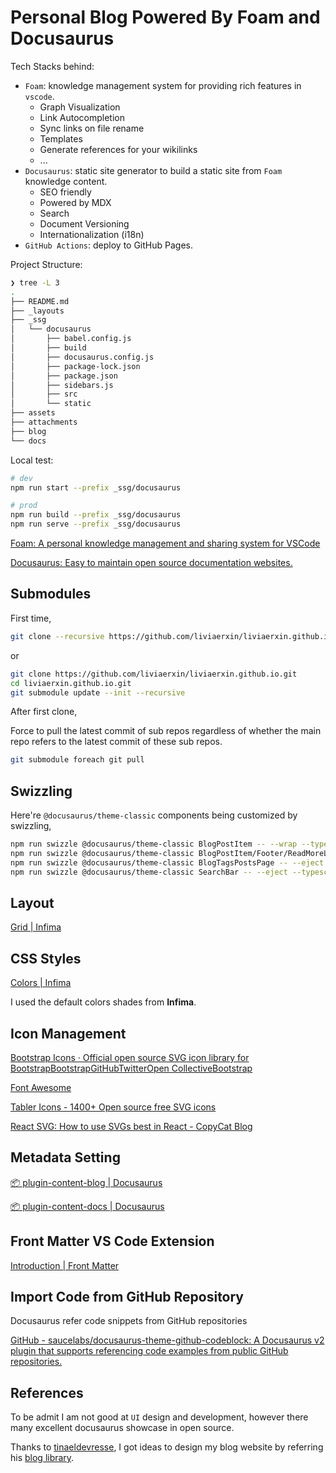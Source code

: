 # Personal Blog Powered By Foam and Docusaurus

Tech Stacks behind:

- `Foam`: knowledge management system for providing rich features in `vscode`.
  - Graph Visualization
  - Link Autocompletion
  - Sync links on file rename
  - Templates
  - Generate references for your wikilinks
  - ...
- `Docusaurus`: static site generator to build a static site from `Foam` knowledge content.
  - SEO friendly
  - Powered by MDX
  - Search
  - Document Versioning
  - Internationalization (i18n)
- `GitHub Actions`: deploy to GitHub Pages.

Project Structure:

```sh
❯ tree -L 3
.
├── README.md
├── _layouts
├── _ssg
│   └── docusaurus
│       ├── babel.config.js
│       ├── build
│       ├── docusaurus.config.js
│       ├── package-lock.json
│       ├── package.json
│       ├── sidebars.js
│       ├── src
│       └── static
├── assets
├── attachments
├── blog
└── docs
```

Local test:

```sh
# dev
npm run start --prefix _ssg/docusaurus

# prod
npm run build --prefix _ssg/docusaurus
npm run serve --prefix _ssg/docusaurus
```

[Foam: A personal knowledge management and sharing system for VSCode](https://github.com/foambubble/foam)

[Docusaurus: Easy to maintain open source documentation websites.](https://github.com/facebook/docusaurus)

## Submodules

First time,

```sh
git clone --recursive https://github.com/liviaerxin/liviaerxin.github.io.git
```

or

```sh
git clone https://github.com/liviaerxin/liviaerxin.github.io.git
cd liviaerxin.github.io.git
git submodule update --init --recursive
```

After first clone,

Force to pull the latest commit of sub repos regardless of whether the main repo refers to the latest commit of these sub repos.

```sh
git submodule foreach git pull
```

## Swizzling

Here're `@docusaurus/theme-classic` components being customized by swizzling,

```sh
npm run swizzle @docusaurus/theme-classic BlogPostItem -- --wrap --typescript
npm run swizzle @docusaurus/theme-classic BlogPostItem/Footer/ReadMoreLink -- --eject --typescript
npm run swizzle @docusaurus/theme-classic BlogTagsPostsPage -- --eject --typescript
npm run swizzle @docusaurus/theme-classic SearchBar -- --eject --typescript
```

## Layout

[Grid | Infima](https://infima.dev/docs/layout/grid)

## CSS Styles

[Colors | Infima](https://infima.dev/docs/utilities/colors)

I used the default colors shades from **Infima**.

## Icon Management

[Bootstrap Icons · Official open source SVG icon library for BootstrapBootstrapGitHubTwitterOpen CollectiveBootstrap](https://icons.getbootstrap.com/)

[Font Awesome](https://fontawesome.com/)

[Tabler Icons - 1400+ Open source free SVG icons](https://tablericons.com/)

[React SVG: How to use SVGs best in React - CopyCat Blog](https://www.copycat.dev/blog/react-svg/)

## Metadata Setting

[📦 plugin-content-blog | Docusaurus](https://docusaurus.io/docs/api/plugins/@docusaurus/plugin-content-blog#markdown-front-matter)

[📦 plugin-content-docs | Docusaurus](https://docusaurus.io/docs/api/plugins/@docusaurus/plugin-content-docs#markdown-front-matter)

## Front Matter VS Code Extension

[Introduction | Front Matter](https://frontmatter.codes/docs)

## Import Code from GitHub Repository

Docusaurus refer code snippets from GitHub repositories

[GitHub - saucelabs/docusaurus-theme-github-codeblock: A Docusaurus v2 plugin that supports referencing code examples from public GitHub repositories.](https://github.com/saucelabs/docusaurus-theme-github-codeblock)

## References

To be admit I am not good at `UI` design and development, however there many excellent docusaurus showcase in open source.

Thanks to [tinaeldevresse](https://github.com/HunteRoi), I got ideas to design my blog website by referring his [blog library](https://github.com/HunteRoi/tinaeldevresse.eu).